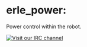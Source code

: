 erle_power:
===========

Power control within the robot.

[![Visit our IRC channel](https://kiwiirc.com/buttons/chat.freenode.net/erlerobot.png)](https://kiwiirc.com/client/chat.freenode.net/?nick=erlecoderf|?#erlerobot)

